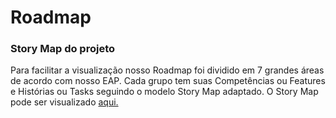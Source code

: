 # Roadmap


### Story Map do projeto
Para facilitar a visualização nosso Roadmap foi dividido em 7 grandes áreas de acordo com nosso EAP. Cada grupo tem suas Competências ou Features e Histórias ou Tasks seguindo o modelo Story Map adaptado. O Story Map pode ser visualizado [aqui.](https://docs.google.com/spreadsheets/d/e/2PACX-1vSnKifJLY2VIW32rHpIQN1NTBHUj7LG7V7JYuNe4rixSvBnW5x_4WayWNSDVC9NcVfUW7O620r5Jz50/pub?output=pdf)

